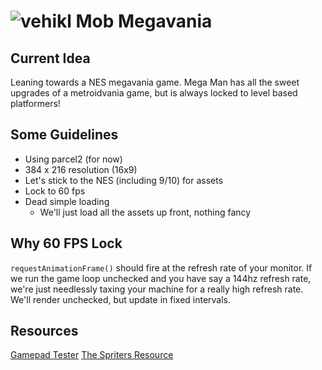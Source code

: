 # ![vehikl](https://avatars.githubusercontent.com/u/6425636?s=32) Mob Megavania

## Current Idea

Leaning towards a NES megavania game. Mega Man has all the sweet upgrades of a metroidvania game, but is always locked to level based platformers!

## Some Guidelines

- Using parcel2 (for now)
- 384 x 216 resolution (16x9)
- Let's stick to the NES (including 9/10) for assets
- Lock to 60 fps
- Dead simple loading
  - We'll just load all the assets up front, nothing fancy

## Why 60 FPS Lock

`requestAnimationFrame()` should fire at the refresh rate of your monitor. If we run the game loop unchecked and you have say a 144hz refresh rate, we're just needlessly taxing your machine for a really high refresh rate. We'll render unchecked, but update in fixed intervals.

## Resources

[Gamepad Tester](https://gamepad-tester.com/)
[The Spriters Resource](https://www.spriters-resource.com/)
